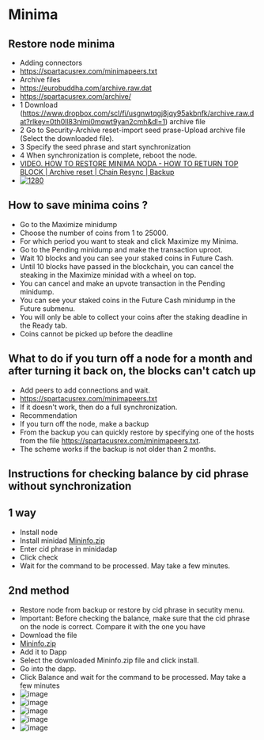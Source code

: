 # Minima

## Restore node minima

- Adding connectors
- https://spartacusrex.com/minimapeers.txt
- Archive files
- https://eurobuddha.com/archive.raw.dat
- https://spartacusrex.com/archive/
- 1 Download (https://www.dropbox.com/scl/fi/usgnwtqgj8jqy95akbnfk/archive.raw.dat?rlkey=0th0ll83nlmi0mqwt9yan2cmh&dl=1) archive file
- 2 Go to Security-Archive reset-import seed prase-Upload archive file (Select the downloaded file).
- 3 Specify the seed phrase and start synchronization
- 4 When synchronization is complete, reboot the node.
- [VIDEO. HOW TO RESTORE MINIMA NODA - HOW TO RETURN TOP BLOCK | Archive reset | Chain Resync | Backup](https://www.youtube.com/watch?v=Y4V5s16ItN0) 
- [![1280](https://github.com/Webzarium/test1/assets/122037228/b74d2c9d-9840-47db-af31-fc898af0b84d)](https://www.youtube.com/watch?v=Y4V5s16ItN0 "1280")

## How to save minima coins ?
- Go to the Maximize minidump
- Choose the number of coins from 1 to 25000.
- For which period you want to steak and click Maximize my Minima.
- Go to the Pending minidump and make the transaction uproot.
- Wait 10 blocks and you can see your staked coins in Future Cash.
- Until 10 blocks have passed in the blockchain, you can cancel the steaking in the Maximize minidad with a wheel on top.
- You can cancel and make an upvote transaction in the Pending minidump. 
- You can see your staked coins in the Future Cash minidump in the Future submenu.
- You will only be able to collect your coins after the staking deadline in the Ready tab.
- Coins cannot be picked up before the deadline

## What to do if you turn off a node for a month and after turning it back on, the blocks can't catch up
- Add peers to add connections and wait. 
- https://spartacusrex.com/minimapeers.txt
- If it doesn't work, then do a full synchronization.
- Recommendation 
- If you turn off the node, make a backup
- From the backup you can quickly restore by specifying one of the hosts from the file https://spartacusrex.com/minimapeers.txt.
- The scheme works if the backup is not older than 2 months.

## Instructions for checking balance by cid phrase without synchronization
## 1 way
- Install node 
- Install minidad [Mininfo.zip](https://minima.kz/Mininfo.zip)
- Enter cid phrase in minidadap
- Click check
- Wait for the command to be processed. May take a few minutes.
## 2nd method
- Restore node from backup or restore by cid phrase in secutity menu.
- Important: Before checking the balance, make sure that the cid phrase on the node is correct. Compare it with the one you have
- Download the file
- [Mininfo.zip](https://minima.kz/Mininfo.zip)
- Add it to Dapp
- Select the downloaded Mininfo.zip file and click install.
- Go into the dapp.
- Click Balance and wait for the command to be processed. May take a few minutes
- ![image](https://github.com/Webzarium/minima/assets/122037228/ea86b178-a842-446e-aef1-5148d489c211)
- ![image](https://github.com/Webzarium/minima/assets/122037228/305ccd54-3b76-49e1-996f-cbf26ecdd966)
- ![image](https://github.com/Webzarium/minima/assets/122037228/88103175-6de9-4218-8cb7-8ac3bad85668)
- ![image](https://github.com/Webzarium/minima/assets/122037228/cb81feb5-4de4-464a-825b-d767d2010dbe)
- ![image](https://github.com/Webzarium/minima/assets/122037228/e9ca4bb6-95df-4d2b-b279-4c6b1267db52)
